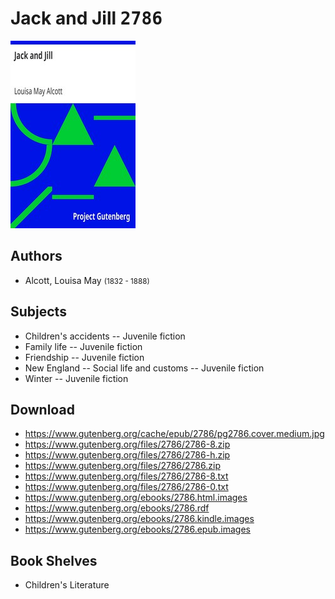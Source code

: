 # Jack and Jill <kbd>2786</kbd>

![](./cover.medium.jpg "")

## Authors


 - Alcott, Louisa May <small>(1832 - 1888)</small>

## Subjects


 - Children's accidents -- Juvenile fiction
 - Family life -- Juvenile fiction
 - Friendship -- Juvenile fiction
 - New England -- Social life and customs -- Juvenile fiction
 - Winter -- Juvenile fiction

## Download


 - https://www.gutenberg.org/cache/epub/2786/pg2786.cover.medium.jpg
 - https://www.gutenberg.org/files/2786/2786-8.zip
 - https://www.gutenberg.org/files/2786/2786-h.zip
 - https://www.gutenberg.org/files/2786/2786.zip
 - https://www.gutenberg.org/files/2786/2786-8.txt
 - https://www.gutenberg.org/files/2786/2786-0.txt
 - https://www.gutenberg.org/ebooks/2786.html.images
 - https://www.gutenberg.org/ebooks/2786.rdf
 - https://www.gutenberg.org/ebooks/2786.kindle.images
 - https://www.gutenberg.org/ebooks/2786.epub.images

## Book Shelves


 - Children's Literature
